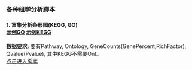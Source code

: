 ### 各种组学分析脚本
#### 1. 富集分析条形图(KEGG, GO) <br/> [示例GO](Picture/GO_kuang.pdf) [示例KEGG](Picture/KEGG.pdf)
**数据要求:** 要有Pathway, Ontology, GeneCounts(GenePercent,RichFactor), Qvalue(Pvalue), 其中KEGG不需要Ont。<br/>
[点击进入脚本](enrich/enrich_barplot_KEGG_GO.R) <br/>
